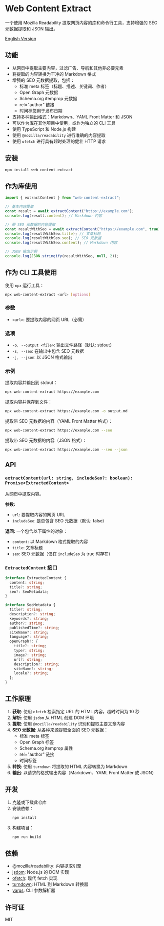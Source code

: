 # Web Content Extract

一个使用 Mozilla Readability 提取网页内容的库和命令行工具，支持增强的 SEO 元数据提取和 JSON 输出。

[English Version](README.md)

## 功能

- 从网页中提取主要内容，过滤广告、导航和其他非必要元素
- 将提取的内容转换为干净的 Markdown 格式
- 增强的 SEO 元数据提取，包括：
  - 标准 meta 标签（标题、描述、关键词、作者）
  - Open Graph 元数据
  - Schema.org itemprop 元数据
  - rel="author" 链接
  - 时间标签用于发布日期
- 支持多种输出格式：Markdown、YAML Front Matter 和 JSON
- 可以作为库在其他项目中使用，或作为独立的 CLI 工具
- 使用 TypeScript 和 Node.js 构建
- 使用 `@mozilla/readability` 进行准确的内容提取
- 使用 `ofetch` 进行具有超时处理的健壮 HTTP 请求

## 安装

```bash
npm install web-content-extract
```

## 作为库使用

```typescript
import { extractContent } from "web-content-extract";

// 基本内容提取
const result = await extractContent("https://example.com");
console.log(result.content); // Markdown 内容

// 带 SEO 元数据的内容提取
const resultWithSeo = await extractContent("https://example.com", true);
console.log(resultWithSeo.title); // 文章标题
console.log(resultWithSeo.seo); // SEO 元数据
console.log(resultWithSeo.content); // Markdown 内容

// JSON 输出示例
console.log(JSON.stringify(resultWithSeo, null, 2));
```

## 作为 CLI 工具使用

使用 `npx` 运行工具：

```bash
npx web-content-extract <url> [options]
```

### 参数

- `<url>`: 要提取内容的网页 URL（必需）

### 选项

- `-o, --output <file>`: 输出文件路径（默认: stdout）
- `-s, --seo`: 在输出中包含 SEO 元数据
- `-j, --json`: 以 JSON 格式输出

### 示例

提取内容并输出到 stdout：

```bash
npx web-content-extract https://example.com
```

提取内容并保存到文件：

```bash
npx web-content-extract https://example.com -o output.md
```

提取带 SEO 元数据的内容（YAML Front Matter 格式）：

```bash
npx web-content-extract https://example.com --seo
```

提取带 SEO 元数据的内容（JSON 格式）：

```bash
npx web-content-extract https://example.com --seo --json
```

## API

### `extractContent(url: string, includeSeo?: boolean): Promise<ExtractedContent>`

从网页中提取内容。

**参数:**

- `url`: 要提取内容的网页 URL
- `includeSeo`: 是否包含 SEO 元数据（默认: false）

**返回:**
一个包含以下属性的对象：

- `content`: 以 Markdown 格式提取的内容
- `title`: 文章标题
- `seo`: SEO 元数据（仅在 `includeSeo` 为 true 时存在）

### `ExtractedContent` 接口

```typescript
interface ExtractedContent {
  content: string;
  title?: string;
  seo?: SeoMetadata;
}

interface SeoMetadata {
  title?: string;
  description?: string;
  keywords?: string;
  author?: string;
  publishedTime?: string;
  siteName?: string;
  language?: string;
  openGraph?: {
    title?: string;
    type?: string;
    image?: string;
    url?: string;
    description?: string;
    siteName?: string;
    locale?: string;
  };
}
```

## 工作原理

1. **获取**: 使用 `ofetch` 检索指定 URL 的 HTML 内容，超时时间为 10 秒
2. **解析**: 使用 `jsdom` 从 HTML 创建 DOM 环境
3. **提取**: 使用 `@mozilla/readability` 识别和提取主要文章内容
4. **SEO 元数据**: 从各种来源提取全面的 SEO 元数据：
   - 标准 meta 标签
   - Open Graph 标签
   - Schema.org itemprop 属性
   - rel="author" 链接
   - 时间标签
5. **转换**: 使用 `turndown` 将提取的 HTML 内容转换为 Markdown
6. **输出**: 以请求的格式输出内容（Markdown、YAML Front Matter 或 JSON）

## 开发

1. 克隆或下载此仓库
2. 安装依赖：
   ```bash
   npm install
   ```
3. 构建项目：
   ```bash
   npm run build
   ```

## 依赖

- [@mozilla/readability](https://www.npmjs.com/package/@mozilla/readability): 内容提取引擎
- [jsdom](https://www.npmjs.com/package/jsdom): Node.js 的 DOM 实现
- [ofetch](https://www.npmjs.com/package/ofetch): 现代 fetch 实现
- [turndown](https://www.npmjs.com/package/turndown): HTML 到 Markdown 转换器
- [yargs](https://www.npmjs.com/package/yargs): CLI 参数解析器

## 许可证

MIT
